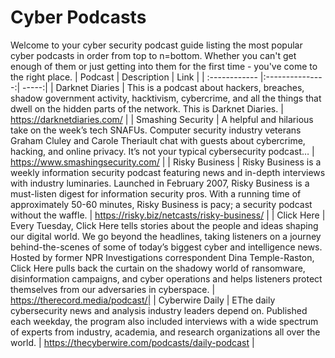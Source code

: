 # Cyber Podcasts
Welcome to your cyber security podcast guide listing the most popular cyber podcasts in order from top to n=bottom. Whether you can't get enough of them or just getting into them for the first time - you've come to the right place.
| Podcast       | Description     | Link |
| :------------ |:---------------:| -----:|
| Darknet Diaries    | This is a podcast about hackers, breaches, shadow government activity, hacktivism, cybercrime, and all the things that dwell on the hidden parts of the network. This is Darknet Diaries. | https://darknetdiaries.com/ |
| Smashing Security     | A helpful and hilarious take on the week’s tech SNAFUs. Computer security industry veterans Graham Cluley and Carole Theriault chat with guests about cybercrime, hacking, and online privacy. It’s not your typical cybersecurity podcast…        |   https://www.smashingsecurity.com/ |
| Risky Business | Risky Business is a weekly information security podcast featuring news and in-depth interviews with industry luminaries. Launched in February 2007, Risky Business is a must-listen digest for information security pros. With a running time of approximately 50-60 minutes, Risky Business is pacy; a security podcast without the waffle.        |    https://risky.biz/netcasts/risky-business/ |
| Click Here | Every Tuesday, Click Here tells stories about the people and ideas shaping our digital world. We go beyond the headlines, taking listeners on a journey behind-the-scenes of some of today’s biggest cyber and intelligence news. Hosted by former NPR Investigations correspondent Dina Temple-Raston, Click Here pulls back the curtain on the shadowy world of ransomware, disinformation campaigns, and cyber operations and helps listeners protect themselves from our adversaries in cyberspace.      |    https://therecord.media/podcast/|
| Cyberwire Daily | EThe daily cybersecurity news and analysis industry leaders depend on. Published each weekday, the program also included interviews with a wide spectrum of experts from industry, academia, and research organizations all over the world.   |   https://thecyberwire.com/podcasts/daily-podcast |
